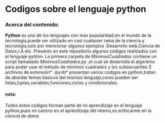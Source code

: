 # Codigos sobre el lenguaje python
### Acerca del contenido: 
**Python** es uno de los lenguajes con mas popularidad,en el mundo de la tecnologia,puede ser utilizado en  casi cualquier rama de la ciencia y tecnologia,solo por mencionar algunos ejemplos :Desarrollo web,Ciencia de Datos,I.A etc.
Presento en este repositorio algunos códigos realizados con el lenguaje pyhton.
La primera carpeta de *MinimosCuadrados* contiene  un script llamadado *MinimosCuadrados.py* ,el cual se desarrolla el algoritmo para poder usar el método de  minimos cuadrados y los subsecuentes 3 archivos de extensión* .ipynb*  presentan  varios codigos en  python,tratan de abordar temas basicos del mismos lenguaje,como pueden ser listas,tuplas,variables,funciones,ciclos y condicionales.
#### nota:
Todos estos códigos forman parte de mi aprendizaje en el lenguaje python,pues mi camino en el aprendizaje del mismo,es enfocarme en la *ciencia de datos*
